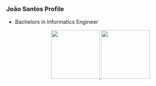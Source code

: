 ### João Santos Profile

- Bachelors in Informatics Engineer


<div align="center">
  <a href="https://github.com/jmpsantos">
  <img height="130px" src="https://github-readme-stats.vercel.app/api?username=jmpsantos&show_icons=true&theme=github_dark&include_all_commits=true&count_private=true"/>
  <img height="130px" src="https://github-readme-stats.vercel.app/api/top-langs/?username=jmpsantos&layout=compact&langs_count=7&theme=github_dark"/>
</div>
  
